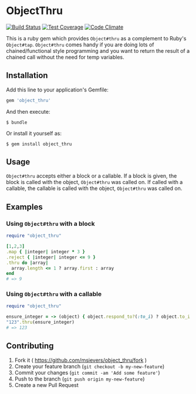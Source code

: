 # ObjectThru
[![Build Status](https://travis-ci.org/msievers/object_thru.svg?branch=master)](https://travis-ci.org/msievers/object_thru)
[![Test Coverage](https://codeclimate.com/github/msievers/object_thru/badges/coverage.svg)](https://codeclimate.com/github/msievers/object_thru)
[![Code Climate](https://codeclimate.com/github/msievers/object_thru/badges/gpa.svg)](https://codeclimate.com/github/msievers/object_thru)

This is a ruby gem which provides ```Object#thru``` as a complement to Ruby's ```Object#tap```. ```Object#thru``` comes handy if you are doing lots of chained/functional style programming and you want to return the result of a chained call without the need for temp variables.

## Installation

Add this line to your application's Gemfile:

```ruby
gem 'object_thru'
```

And then execute:

    $ bundle

Or install it yourself as:

    $ gem install object_thru

## Usage

```Object#thru``` accepts either a block or a callable. If a block is given, the block is called with the object, ```Object#thru``` was called on. If called with a callable, the callable is called with the object, ```Object#thru``` was called on.

## Examples

### Using ```Object#thru``` with a block
```ruby
require "object_thru"

[1,2,3]
.map { |integer| integer * 3 }
.reject { |integer| integer <= 9 }
.thru do |array|
  array.length <= 1 ? array.first : array
end
# => 9
```

### Using ```Object#thru``` with a callable
```ruby
require "object_thru"

ensure_integer = -> (object) { object.respond_to?(:to_i) ? object.to_i : 0 }
"123".thru(ensure_integer)
# => 123
```
## Contributing

1. Fork it ( https://github.com/msievers/object_thru/fork )
2. Create your feature branch (`git checkout -b my-new-feature`)
3. Commit your changes (`git commit -am 'Add some feature'`)
4. Push to the branch (`git push origin my-new-feature`)
5. Create a new Pull Request
